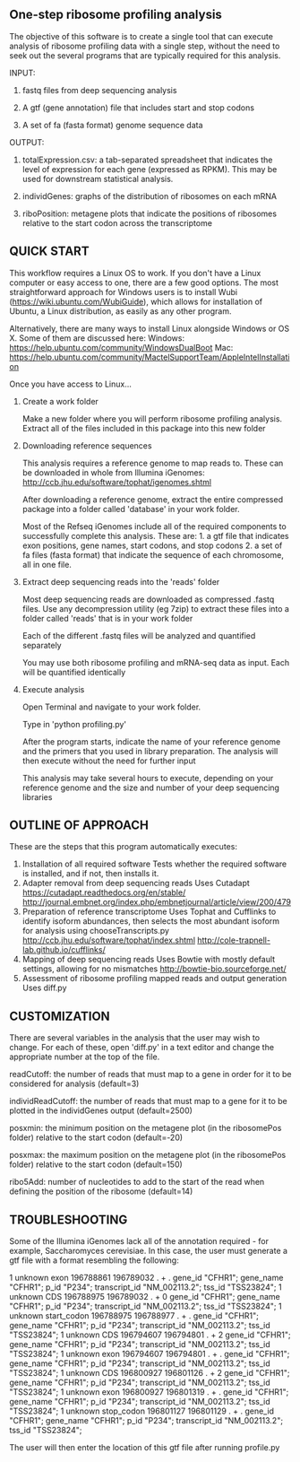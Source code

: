 One-step ribosome profiling analysis
----------------------

The objective of this software is to create a single tool that can execute analysis of ribosome profiling data with a single step, without the need to seek out the several programs that are typically required for this analysis.

INPUT:

1. fastq files from deep sequencing analysis

2. A gtf (gene annotation) file that includes start and stop codons

3. A set of fa (fasta format) genome sequence data

OUTPUT:

1. totalExpression.csv: a tab-separated spreadsheet that indicates the level of expression for each gene (expressed as RPKM). This may be used for downstream statistical analysis.

2. individGenes: graphs of the distribution of ribosomes on each mRNA

3. riboPosition: metagene plots that indicate the positions of ribosomes relative to the start codon across the transcriptome


QUICK START
----------------------
This workflow requires a Linux OS to work. If you don't have a Linux computer or easy access to one, there are a few good options. The most straightforward approach for Windows users is to install Wubi (https://wiki.ubuntu.com/WubiGuide), which allows for installation of Ubuntu, a Linux distribution, as easily as any other program. 

Alternatively, there are many ways to install Linux alongside Windows or OS X. Some of them are discussed here: Windows: https://help.ubuntu.com/community/WindowsDualBoot Mac: https://help.ubuntu.com/community/MactelSupportTeam/AppleIntelInstallation

Once you have access to Linux...

1. Create a work folder

	Make a new folder where you will perform ribosome profiling analysis. Extract all of the files included in this package into this new folder

2. Downloading reference sequences

	This analysis requires a reference genome to map reads to. These can be downloaded in whole from Illumina iGenomes: http://ccb.jhu.edu/software/tophat/igenomes.shtml

	After downloading a reference genome, extract the entire compressed package into a folder called 'database' in your work folder.

	Most of the Refseq iGenomes include all of the required components to successfully complete this analysis. These are:
		1. a gtf file that indicates exon positions, gene names, start codons, and stop codons
		2. a set of fa files (fasta format) that indicate the sequence of each chromosome, all in one file.

3. Extract deep sequencing reads into the 'reads' folder

	Most deep sequencing reads are downloaded as compressed .fastq files. Use any decompression utility (eg 7zip) to extract these files into a folder called 'reads' that is in your work folder

	Each of the different .fastq files will be analyzed and quantified separately
	
	You may use both ribosome profiling and mRNA-seq data as input. Each will be quantified identically
	
4. Execute analysis

	Open Terminal and navigate to your work folder. 
	
	Type in 'python profiling.py'
	
	After the program starts, indicate the name of your reference genome and the primers that you used in library preparation. The analysis will then execute without the need for further input
	
	This analysis may take several hours to execute, depending on your reference genome and the size and number of your deep sequencing libraries


OUTLINE OF APPROACH
----------------------
These are the steps that this program automatically executes:

1. Installation of all required software
		Tests whether the required software is installed, and if not, then installs it.
2. Adapter removal from deep sequencing reads
		Uses Cutadapt
							https://cutadapt.readthedocs.org/en/stable/
							http://journal.embnet.org/index.php/embnetjournal/article/view/200/479
3. Preparation of reference transcriptome
		Uses Tophat and Cufflinks to identify isoform abundances, then selects the most abundant isoform for analysis using chooseTranscripts.py
							http://ccb.jhu.edu/software/tophat/index.shtml
							http://cole-trapnell-lab.github.io/cufflinks/
4. Mapping of deep sequencing reads
		Uses Bowtie with mostly default settings, allowing for no mismatches
							http://bowtie-bio.sourceforge.net/
5. Assessment of ribosome profiling mapped reads and output generation
		Uses diff.py

CUSTOMIZATION
----------------------
There are several variables in the analysis that the user may wish to change. For each of these, open 'diff.py' in a text editor and change the appropriate number at the top of the file.

readCutoff: the number of reads that must map to a gene in order for it to be considered for analysis (default=3)

individReadCutoff: the number of reads that must map to a gene for it to be plotted in the individGenes output (default=2500)

posxmin: the minimum position on the metagene plot (in the ribosomePos folder) relative to the start codon (default=-20)

posxmax: the maximum position on the metagene plot (in the ribosomePos folder) relative to the start codon (default=150)

ribo5Add: number of nucleotides to add to the start of the read when defining the position of the ribosome (default=14)

TROUBLESHOOTING
----------------------
Some of the Illumina iGenomes lack all of the annotation required - for example, Saccharomyces cerevisiae. In this case, the user must generate a gtf file with a format resembling the following:

1	unknown	exon	196788861	196789032	.	+	.	gene_id "CFHR1"; gene_name "CFHR1"; p_id "P234"; transcript_id "NM_002113.2"; tss_id "TSS23824";
1	unknown	CDS	196788975	196789032	.	+	0	gene_id "CFHR1"; gene_name "CFHR1"; p_id "P234"; transcript_id "NM_002113.2"; tss_id "TSS23824";
1	unknown	start_codon	196788975	196788977	.	+	.	gene_id "CFHR1"; gene_name "CFHR1"; p_id "P234"; transcript_id "NM_002113.2"; tss_id "TSS23824";
1	unknown	CDS	196794607	196794801	.	+	2	gene_id "CFHR1"; gene_name "CFHR1"; p_id "P234"; transcript_id "NM_002113.2"; tss_id "TSS23824";
1	unknown	exon	196794607	196794801	.	+	.	gene_id "CFHR1"; gene_name "CFHR1"; p_id "P234"; transcript_id "NM_002113.2"; tss_id "TSS23824";
1	unknown	CDS	196800927	196801126	.	+	2	gene_id "CFHR1"; gene_name "CFHR1"; p_id "P234"; transcript_id "NM_002113.2"; tss_id "TSS23824";
1	unknown	exon	196800927	196801319	.	+	.	gene_id "CFHR1"; gene_name "CFHR1"; p_id "P234"; transcript_id "NM_002113.2"; tss_id "TSS23824";
1	unknown	stop_codon	196801127	196801129	.	+	.	gene_id "CFHR1"; gene_name "CFHR1"; p_id "P234"; transcript_id "NM_002113.2"; tss_id "TSS23824";

The user will then enter the location of this gtf file after running profile.py
